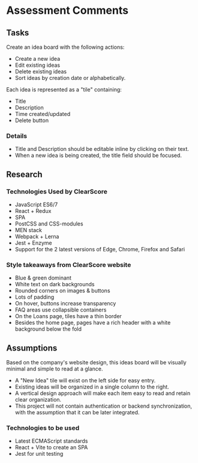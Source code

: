 # Assessment Comments

## Tasks

Create an idea board with the following actions:

- Create a new idea
- Edit existing ideas
- Delete existing ideas
- Sort ideas by creation date or alphabetically.

Each idea is represented as a "tile" containing:

- Title
- Description
- Time created/updated
- Delete button

### Details

- Title and Description should be editable inline by clicking on their text.
- When a new idea is being created, the title field should be focused.

## Research

### Technologies Used by ClearScore

- JavaScript ES6/7
- React + Redux
- SPA
- PostCSS and CSS-modules
- MEN stack
- Webpack + Lerna
- Jest + Enzyme
- Support for the 2 latest versions of Edge, Chrome, Firefox and Safari

### Style takeaways from ClearScore website

- Blue & green dominant
- White text on dark backgrounds
- Rounded corners on images & buttons
- Lots of padding
- On hover, buttons increase transparency
- FAQ areas use collapsible containers
- On the Loans page, tiles have a thin border
- Besides the home page, pages have a rich header with a white background below the fold

## Assumptions

Based on the company's website design, this ideas board will be visually minimal and simple to read at a glance.

- A "New Idea" tile will exist on the left side for easy entry.
- Existing ideas will be organized in a single column to the right.
- A vertical design approach will make each item easy to read and retain clear organization.
- This project will not contain authentication or backend synchronization, with the assumption that it can be later integrated.

### Technologies to be used

- Latest ECMAScript standards
- React + Vite to create an SPA
- Jest for unit testing

